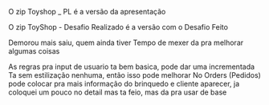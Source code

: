 O zip Toyshop _ PL é a versão da apresentação

O zip ToyShop - Desafio Realizado é a versão com o Desafio Feito

Demorou mais saiu, quem ainda tiver Tempo de mexer da pra melhorar algumas coisas

As regras pra input de usuario ta bem basica, pode dar uma incrementada
Ta sem estilização nenhuma, então isso pode melhorar
No Orders (Pedidos) pode colocar pra mais informação do brinquedo e cliente aparecer,
ja coloquei um pouco no detail mas ta feio, mas da pra usar de base


